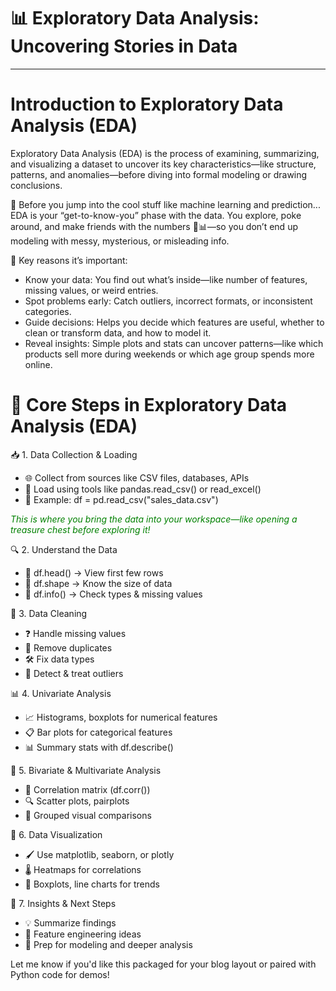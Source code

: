 # 📊 Exploratory Data Analysis: Uncovering Stories in Data
-------------

# Introduction to Exploratory Data Analysis (EDA)

Exploratory Data Analysis (EDA) is the process of examining, summarizing, and visualizing a dataset to uncover its key characteristics—like structure, patterns, and anomalies—before diving into formal modeling or drawing conclusions.

🌈 Before you jump into the cool stuff like machine learning and prediction... EDA is your “get-to-know-you” phase with the data.
You explore, poke around, and make friends with the numbers 👀📊—so you don’t end up modeling with messy, mysterious, or misleading info.


🧠 Key reasons it’s important:
- Know your data: You find out what’s inside—like number of features, missing values, or weird entries.
- Spot problems early: Catch outliers, incorrect formats, or inconsistent categories.
- Guide decisions: Helps you decide which features are useful, whether to clean or transform data, and how to model it.
- Reveal insights: Simple plots and stats can uncover patterns—like which products sell more during weekends or which age group spends more online.

# 🌟 Core Steps in Exploratory Data Analysis (EDA)

📥 1. Data Collection & Loading
- 🌐 Collect from sources like CSV files, databases, APIs
- 💾 Load using tools like pandas.read_csv() or read_excel()
- 🧾 Example: df = pd.read_csv("sales_data.csv")

<span style="color:green;"><em>This is where you bring the data into your workspace—like opening a treasure chest before exploring it!</em></span>

🔍 2. Understand the Data
- 📄 df.head() → View first few rows
- 📏 df.shape → Know the size of data
- 🧠 df.info() → Check types & missing values

🧹 3. Data Cleaning
- ❓ Handle missing values
- 🔁 Remove duplicates
- 🛠️ Fix data types
- 🚨 Detect & treat outliers

📊 4. Univariate Analysis
- 📈 Histograms, boxplots for numerical features
- 📋 Bar plots for categorical features
- 📊 Summary stats with df.describe()

🔗 5. Bivariate & Multivariate Analysis
- 📌 Correlation matrix (df.corr())
- 🔍 Scatter plots, pairplots
- 🧪 Grouped visual comparisons

🎨 6. Data Visualization
- 🖌️ Use matplotlib, seaborn, or plotly
- 🌡️ Heatmaps for correlations
- 🧱 Boxplots, line charts for trends

🧠 7. Insights & Next Steps
- 💡 Summarize findings
- 🧬 Feature engineering ideas
- 🚀 Prep for modeling and deeper analysis

Let me know if you'd like this packaged for your blog layout or paired with Python code for demos!


